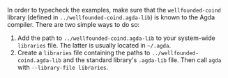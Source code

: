 In order to typecheck the examples, make sure that the `wellfounded-coind`
library (defined in `../wellfounded-coind.agda-lib`) is known to the Agda
compiler. There are two simple ways to do so:

1. Add the path to `../wellfounded-coind.agda-lib` to your system-wide
   `libraries` file. The latter is usually located in `~/.agda`.
2. Create a `libraries` file containing the paths to
   `../wellfounded-coind.agda-lib` and the standard library's `.agda-lib` file.
   Then call `agda` with `--library-file libraries`.
